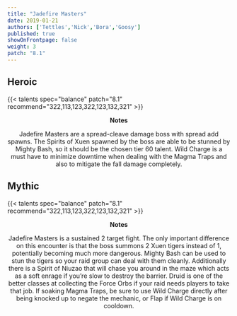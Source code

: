 ```yaml
---
title: "Jadefire Masters"
date: 2019-01-21
authors: ['Tettles','Nick','Bora','Goosy']
published: true
showOnFrontpage: false
weight: 3
patch: "8.1"
---
```


## Heroic
{{< talents spec="balance" patch="8.1" recommend="322,113,123,322,123,132,321" >}}
<center>
<b>Notes</b>

Jadefire Masters are a spread-cleave damage boss with spread add spawns. The Spirits of Xuen spawned by the boss are able to be stunned by Mighty Bash, so it should be the chosen tier 60 talent. Wild Charge is a must have to minimize downtime when dealing with the Magma Traps and also to mitigate the fall damage completely.

</center>


## Mythic
{{< talents spec="balance" patch="8.1" recommend="322,113,123,322,123,132,321" >}}
<center>
<b>Notes</b>

Jadefire Masters is a sustained 2 target fight. The only important difference on this encounter is that the boss summons 2 Xuen tigers instead of 1, potentially becoming much more dangerous. Mighty Bash can be used to stun the tigers so your raid group can deal with them cleanly. Additionally there is a Spirit of Niuzao that will chase you around in the maze which acts as a soft enrage if you’re slow to destroy the barrier. Druid is one of the better classes at collecting the Force Orbs if your raid needs players to take that job. If soaking Magma Traps, be sure to use Wild Charge directly after being  knocked up to negate the mechanic, or Flap if Wild Charge is on cooldown.

</center>

